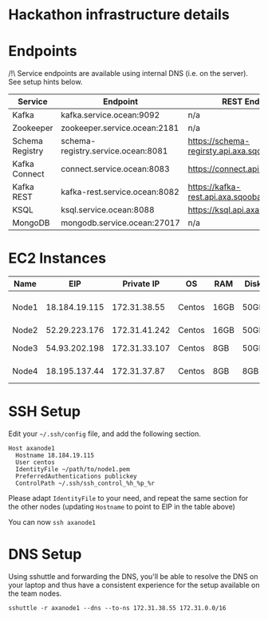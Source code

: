 Hackathon infrastructure details
====

# Endpoints

/!\ Service endpoints are available using internal DNS (i.e. on the server). See setup hints below.

| Service | Endpoint | REST Endpoint |
| ------- | -------- | ------------ |
| Kafka   | kafka.service.ocean:9092 | n/a |
| Zookeeper | zookeeper.service.ocean:2181 | n/a |
| Schema Registry | schema-registry.service.ocean:8081 | https://schema-regirsty.api.axa.sqooba.io |
| Kafka Connect | connect.service.ocean:8083 | https://connect.api.axa.sqooba.io |
| Kafka REST | kafka-rest.service.ocean:8082 | https://kafka-rest.api.axa.sqooba.io |
| KSQL | ksql.service.ocean:8088 | https://ksql.api.axa.sqooba.io |
| MongoDB | mongodb.service.ocean:27017 | n/a |

# EC2 Instances

| Name | EIP | Private IP | OS  | RAM | Disk | Role |
| ---- | --- | ---------- | --- | --- | ---- | ---- | 
| Node1 | 18.184.19.115 | 172.31.38.55  | Centos | 16GB | 50GB | Kafka, Zookeeper, DNS, proxy |
| Node2 | 52.29.223.176 | 172.31.41.242 | Centos | 16GB | 50GB | ELK |
| Node3 | 54.93.202.198 | 172.31.33.107 | Centos | 8GB  | 50GB | Mongodb, DNS |
| Node4 | 18.195.137.44 | 172.31.37.87  | Centos | 8GB  | 8GB  | NodeJS, DNS |


# SSH Setup

Edit your `~/.ssh/config` file, and add the following section.

```
Host axanode1
  Hostname 18.184.19.115
  User centos
  IdentityFile ~/path/to/node1.pem
  PreferredAuthentications publickey
  ControlPath ~/.ssh/ssh_control_%h_%p_%r
```

Please adapt `IdentityFile` to your need,
and repeat the same section for the other nodes (updating `Hostname` to point to EIP in the table above)

You can now `ssh axanode1`

# DNS Setup

Using sshuttle and forwarding the DNS, you'll be able to resolve the DNS on your laptop
and thus have a consistent experience for the setup available on the team nodes.

```
sshuttle -r axanode1 --dns --to-ns 172.31.38.55 172.31.0.0/16
```

